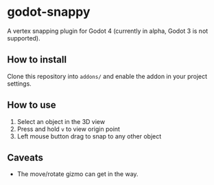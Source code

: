 # godot-snappy

A vertex snapping plugin for Godot 4 (currently in alpha, Godot 3 is not supported).

## How to install

Clone this repository into `addons/` and enable the addon in your project settings.

## How to use

1. Select an object in the 3D view
2. Press and hold `v` to view origin point
3. Left mouse button drag to snap to any other object

## Caveats

* The move/rotate gizmo can get in the way.

